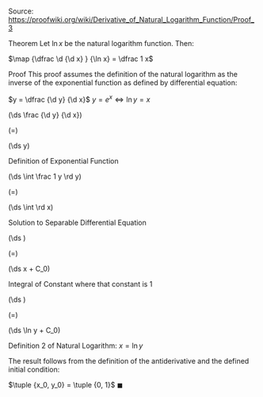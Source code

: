 # 

Source: https://proofwiki.org/wiki/Derivative_of_Natural_Logarithm_Function/Proof_3

Theorem
Let $\ln x$ be the natural logarithm function.
Then:

$\map {\dfrac \d {\d x} } {\ln x} = \dfrac 1 x$


Proof
This proof assumes the definition of the natural logarithm as the inverse of the exponential function as defined by differential equation:

$y = \dfrac {\d y} {\d x}$
$y = e^x \iff \ln y = x$













\(\ds \frac {\d y} {\d x}\)

\(=\)







\(\ds y\)





Definition of Exponential Function














\(\ds \int \frac 1 y \rd y\)

\(=\)







\(\ds \int \rd x\)





Solution to Separable Differential Equation














\(\ds \)

\(=\)







\(\ds x + C_0\)





Integral of Constant where that constant is $1$














\(\ds \)

\(=\)







\(\ds \ln y + C_0\)





Definition 2 of Natural Logarithm: $x = \ln y$



The result follows from the definition of the antiderivative and the defined  initial condition:

$\tuple {x_0, y_0} = \tuple {0, 1}$
$\blacksquare$





